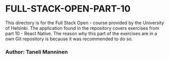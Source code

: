 # FULL-STACK-OPEN-PART-10
This directory is for the Full Stack Open - course provided by the University of Helsinki. The application found in the repository covers exercises from part 10 - React Native. The reason why this part of the exercises are in a own Git repository is because it was recommended to do so.


### Author: Taneli Manninen
